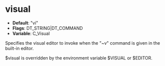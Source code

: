# visual

- **Default**: "vi"
- **Flags**: DT_STRING|DT_COMMAND
- **Variable**: C_Visual

Specifies the visual editor to invoke when the "~v" command is
given in the built-in editor.

$visual is overridden by the environment variable $VISUAL or $EDITOR.
